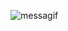 ![messagif](https://github.com/Tyreece-Leishman/Tyreece-Leishman/assets/116001061/78c55fec-9be4-475f-9032-cd99b96a1476)
